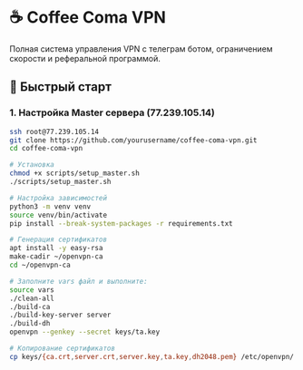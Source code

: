 # ☕ Coffee Coma VPN

Полная система управления VPN с телеграм ботом, ограничением скорости и реферальной программой.

## 🚀 Быстрый старт

### 1. Настройка Master сервера (77.239.105.14)

```bash
ssh root@77.239.105.14
git clone https://github.com/yourusername/coffee-coma-vpn.git
cd coffee-coma-vpn

# Установка
chmod +x scripts/setup_master.sh
./scripts/setup_master.sh

# Настройка зависимостей
python3 -m venv venv
source venv/bin/activate
pip install --break-system-packages -r requirements.txt

# Генерация сертификатов
apt install -y easy-rsa
make-cadir ~/openvpn-ca
cd ~/openvpn-ca

# Заполните vars файл и выполните:
source vars
./clean-all
./build-ca
./build-key-server server
./build-dh
openvpn --genkey --secret keys/ta.key

# Копирование сертификатов
cp keys/{ca.crt,server.crt,server.key,ta.key,dh2048.pem} /etc/openvpn/